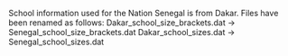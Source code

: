 School information used for the Nation Senegal is from Dakar. Files have been renamed as follows:
Dakar_school_size_brackets.dat -> Senegal_school_size_brackets.dat
Dakar_school_sizes.dat         -> Senegal_school_sizes.dat

